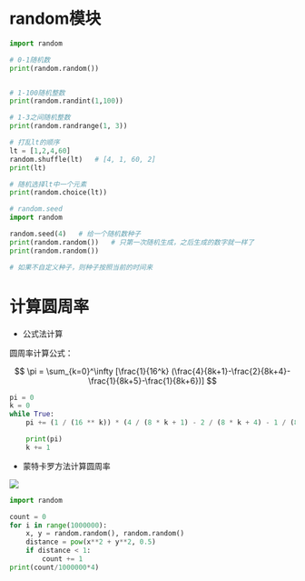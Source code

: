 # random模块

```python
import random

# 0-1随机数
print(random.random())


# 1-100随机整数
print(random.randint(1,100))

# 1-3之间随机整数
print(random.randrange(1, 3))

# 打乱lt的顺序
lt = [1,2,4,60]
random.shuffle(lt)   # [4, 1, 60, 2]
print(lt)

# 随机选择lt中一个元素
print(random.choice(lt))

# random.seed
import random

random.seed(4)   # 给一个随机数种子
print(random.random())   # 只第一次随机生成，之后生成的数字就一样了
print(random.random())

# 如果不自定义种子，则种子按照当前的时间来
```



# 计算圆周率

- 公式法计算

圆周率计算公式：

$$
\pi = \sum_{k=0}^\infty [\frac{1}{16^k} (\frac{4}{8k+1}-\frac{2}{8k+4}-\frac{1}{8k+5}-\frac{1}{8k+6})]
$$



```python
pi = 0
k = 0
while True:
    pi += (1 / (16 ** k)) * (4 / (8 * k + 1) - 2 / (8 * k + 4) - 1 / (8 * k + 5) - 1 / (8 * k + 6))

    print(pi)
    k += 1
```

- 蒙特卡罗方法计算圆周率

![](https://cdn.jsdelivr.net/gh/setcreed/pic_img/cdn_img/20200131205330.png)

```python
import random

count = 0
for i in range(1000000):
    x, y = random.random(), random.random()
    distance = pow(x**2 + y**2, 0.5)
    if distance < 1:
        count += 1
print(count/1000000*4)
```